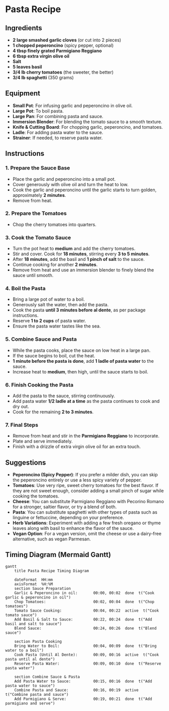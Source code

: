 # Pasta Recipe

## Ingredients

- **2 large smashed garlic cloves** (or cut into 2 pieces)
- **1 chopped peperoncino** (spicy pepper, optional)
- **4 tbsp finely grated Parmigiano Reggiano**
- **6 tbsp extra virgin olive oil**
- **Salt**
- **5 leaves basil**
- **3/4 lb cherry tomatoes** (the sweeter, the better)
- **3/4 lb spaghetti** (350 grams)

## Equipment

- **Small Pot**: For infusing garlic and peperoncino in olive oil.
- **Large Pot**: To boil pasta.
- **Large Pan**: For combining pasta and sauce.
- **Immersion Blender**: For blending the tomato sauce to a smooth texture.
- **Knife & Cutting Board**: For chopping garlic, peperoncino, and tomatoes.
- **Ladle**: For adding pasta water to the sauce.
- **Strainer**: If needed, to reserve pasta water.

## Instructions

### 1. Prepare the Sauce Base
- Place the garlic and peperoncino into a small pot.
- Cover generously with olive oil and turn the heat to low.
- Cook the garlic and peperoncino until the garlic starts to turn golden, approximately **2 minutes**.
- Remove from heat.

### 2. Prepare the Tomatoes
- Chop the cherry tomatoes into quarters.

### 3. Cook the Tomato Sauce
- Turn the pot heat to **medium** and add the cherry tomatoes.
- Stir and cover. Cook for **18 minutes**, stirring every **3 to 5 minutes**.
- After **18 minutes**, add the basil and **1 pinch of salt** to the sauce.
- Continue cooking for another **2 minutes**.
- Remove from heat and use an immersion blender to finely blend the sauce until smooth.

### 4. Boil the Pasta
- Bring a large pot of water to a boil.
- Generously salt the water, then add the pasta.
- Cook the pasta **until 3 minutes before al dente**, as per package instructions.
- Reserve **1 to 2 cups** of pasta water.
- Ensure the pasta water tastes like the sea.

### 5. Combine Sauce and Pasta
- While the pasta cooks, place the sauce on low heat in a large pan. 
- If the sauce begins to boil, cut the heat.
- **1 minute before the pasta is done**, add **1 ladle of pasta water** to the sauce.
- Increase heat to **medium**, then high, until the sauce starts to boil.

### 6. Finish Cooking the Pasta
- Add the pasta to the sauce, stirring continuously.
- Add pasta water **1/2 ladle at a time** as the pasta continues to cook and dry out.
- Cook for the remaining **2 to 3 minutes**.

### 7. Final Steps
- Remove from heat and stir in the **Parmigiano Reggiano** to incorporate.
- Plate and serve immediately.
- Finish with a drizzle of extra virgin olive oil for an extra touch.

## Suggestions

- **Peperoncino (Spicy Pepper)**: If you prefer a milder dish, you can skip the peperoncino entirely or use a less spicy variety of pepper.
- **Tomatoes**: Use very ripe, sweet cherry tomatoes for the best flavor. If they are not sweet enough, consider adding a small pinch of sugar while cooking the tomatoes.
- **Cheese**: You can substitute Parmigiano Reggiano with Pecorino Romano for a stronger, saltier flavor, or try a blend of both.
- **Pasta**: You can substitute spaghetti with other types of pasta such as linguine or fettuccine, depending on your preference.
- **Herb Variations**: Experiment with adding a few fresh oregano or thyme leaves along with basil to enhance the flavor of the sauce.
- **Vegan Option**: For a vegan version, omit the cheese or use a dairy-free alternative, such as vegan Parmesan.

## Timing Diagram (Mermaid Gantt)

```mermaid
gantt
    title Pasta Recipe Timing Diagram

    dateFormat  HH:mm
    axisFormat  %H:%M
    section Sauce Preparation
    Garlic & Peperoncino in oil:       00:00, 00:02  done  t("Cook garlic & peperoncino in oil")
    Chop Tomatoes:                     00:02, 00:04  done  t("Chop tomatoes")
    Tomato Sauce Cooking:              00:04, 00:22  active  t("Cook tomato sauce")
    Add Basil & Salt to Sauce:         00:22, 00:24  done  t("Add basil and salt to sauce")
    Blend Sauce:                       00:24, 00:26  done  t("Blend sauce")

    section Pasta Cooking
    Bring Water to Boil:               00:04, 00:09  done  t("Bring water to a boil")
    Cook Pasta (Until Al Dente):       00:09, 00:16  active  t("Cook pasta until al dente")
    Reserve Pasta Water:               00:09, 00:10  done  t("Reserve pasta water")

    section Combine Sauce & Pasta
    Add Pasta Water to Sauce:          00:15, 00:16  done  t("Add pasta water to sauce")
    Combine Pasta and Sauce:           00:16, 00:19  active  t("Combine pasta and sauce")
    Add Parmigiano & Serve:            00:19, 00:21  done  t("Add parmigiano and serve")
```
